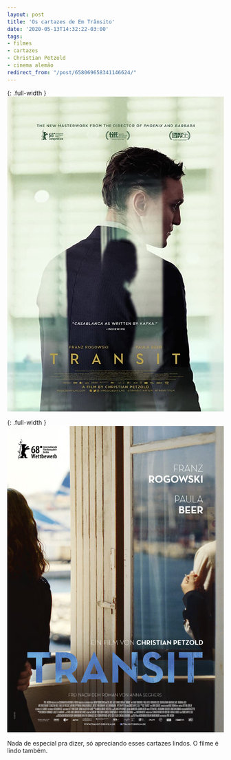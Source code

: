 ```yaml
---
layout: post
title: 'Os cartazes de Em Trânsito'
date: '2020-05-13T14:32:22-03:00'
tags:
- filmes
- cartazes
- Christian Petzold
- cinema alemão
redirect_from: "/post/658069658341146624/"
---
```


{: .full-width }
![](/uploads/tumblr_files/c871a74e3b372c97691a05f7a25fc8067758c4cd.jpg)

{: .full-width }
![](/uploads/tumblr_files/6d009d9b1b5c5e64a08c4afeec470d52ce3e1874.jpg)

Nada de especial pra dizer, só apreciando esses cartazes lindos. O filme é lindo também.

